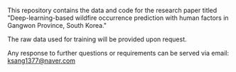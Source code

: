 This repository contains the data and code for the research paper titled "Deep-learning-based wildfire occurrence prediction with human factors in Gangwon Province, South Korea."

The raw data used for training will be provided upon request.

Any response to further questions or requirements can be served via email: ksang1377@naver.com
